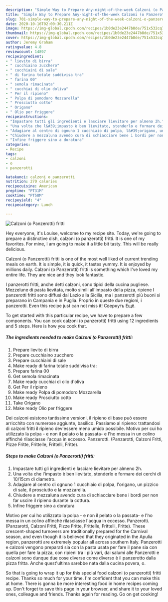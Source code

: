 ```yaml
---
description: "Simple Way to Prepare Any-night-of-the-week Calzoni (o Panzerotti) fritti"
title: "Simple Way to Prepare Any-night-of-the-week Calzoni (o Panzerotti) fritti"
slug: 701-simple-way-to-prepare-any-night-of-the-week-calzoni-o-panzerotti-fritti
date: 2020-10-16T02:00:30.211Z
image: https://img-global.cpcdn.com/recipes/1b0de23e2447b8de/751x532cq70/calzoni-o-panzerotti-fritti-recipe-main-photo.jpg
thumbnail: https://img-global.cpcdn.com/recipes/1b0de23e2447b8de/751x532cq70/calzoni-o-panzerotti-fritti-recipe-main-photo.jpg
cover: https://img-global.cpcdn.com/recipes/1b0de23e2447b8de/751x532cq70/calzoni-o-panzerotti-fritti-recipe-main-photo.jpg
author: Jeremy Graham
ratingvalue: 4.8
reviewcount: 14897
recipeingredient:
- " lievito di birra"
- " cucchiaino zucchero"
- " cucchiaini di sale"
- " di farina totale suddivisa tra"
- " farina 00"
- " semola rimacinata"
- " cucchiai di olio doliva"
- " Per il ripieno"
- " Polpa di pomodoro Mozzarella"
- " Prosciutto cotto"
- " Origano"
- " Olio per friggere"
recipeinstructions:
- "Impastare tutti gli ingredienti e lasciare lievitare per almeno 2h."
- "Una volta che l&#39;impasto è ben lievitato, stenderlo e formare dei cerchi di 10/15cm di diametro."
- "Adagiare al centro di ognuno 1 cucchiaio di polpa, l&#39;origano, un pizzico di sale, il prosciutto e la mozzarella."
- "Chiudere a mezzaluna avendo cura di schiacciare bene i bordi per non far uscire il ripieno durante la cottura."
- "Infine friggere sino a doratura"
categories:
- Recipe
tags:
- calzoni
- o
- panzerotti

katakunci: calzoni o panzerotti 
nutrition: 270 calories
recipecuisine: American
preptime: "PT31M"
cooktime: "PT58M"
recipeyield: "4"
recipecategory: Lunch

---
```



![Calzoni (o Panzerotti) fritti](https://img-global.cpcdn.com/recipes/1b0de23e2447b8de/751x532cq70/calzoni-o-panzerotti-fritti-recipe-main-photo.jpg)

Hey everyone, it's Louise, welcome to my recipe site. Today, we're going to prepare a distinctive dish, calzoni (o panzerotti) fritti. It is one of my favorites. For mine, I am going to make it a little bit tasty. This will be really delicious.

Calzoni (o Panzerotti) fritti is one of the most well liked of current trending meals on earth. It is simple, it is quick, it tastes yummy. It is enjoyed by millions daily. Calzoni (o Panzerotti) fritti is something which I've loved my entire life. They are nice and they look fantastic.

I panzerotti fritti, anche detti calzoni, sono tipici della cucina pugliese. Mezzelune di pasta lievitata, molto simili all&#39;impasto della pizza, ripiene I panzerotti fritti sono diffusi dal Lazio alla Sicilia, ma i panzerotti più buoni si preparano in Campania e in Puglia. Proprio in queste due regioni, i panzerotti. Even this recipe just can not miss it! Свернуть Ещё.


To get started with this particular recipe, we have to prepare a few components. You can cook calzoni (o panzerotti) fritti using 12 ingredients and 5 steps. Here is how you cook that.

<!--inarticleads1-->

##### The ingredients needed to make Calzoni (o Panzerotti) fritti:

1. Prepare  lievito di birra
1. Prepare  cucchiaino zucchero
1. Prepare  cucchiaini di sale
1. Make ready  di farina totale suddivisa tra:
1. Prepare  farina 00
1. Get  semola rimacinata
1. Make ready  cucchiai di olio d&#39;oliva
1. Get  Per il ripieno
1. Make ready  Polpa di pomodoro Mozzarella
1. Make ready  Prosciutto cotto
1. Take  Origano
1. Make ready  Olio per friggere


Dei calzoni esistono tantissime versioni, il ripieno di base può essere arricchito con numerose aggiunte, basilico. Passiamo al ripieno: trattandosi di calzoni fritti il ripieno dev&#39;essere meno umido possibile. Motivo per cui ho utilizzato la polpa - e non il pelato o la passata- e l&#39;ho messa in un colino affinché rilasciasse l&#39;acqua in eccesso. Panzerotti. (Panzarotti, Calzoni Fritti, Pizze Fritte, Frittelle, Frittelli, Fritte). 

<!--inarticleads2-->

##### Steps to make Calzoni (o Panzerotti) fritti:

1. Impastare tutti gli ingredienti e lasciare lievitare per almeno 2h.
1. Una volta che l&#39;impasto è ben lievitato, stenderlo e formare dei cerchi di 10/15cm di diametro.
1. Adagiare al centro di ognuno 1 cucchiaio di polpa, l&#39;origano, un pizzico di sale, il prosciutto e la mozzarella.
1. Chiudere a mezzaluna avendo cura di schiacciare bene i bordi per non far uscire il ripieno durante la cottura.
1. Infine friggere sino a doratura


Motivo per cui ho utilizzato la polpa - e non il pelato o la passata- e l&#39;ho messa in un colino affinché rilasciasse l&#39;acqua in eccesso. Panzerotti. (Panzarotti, Calzoni Fritti, Pizze Fritte, Frittelle, Frittelli, Fritte). These crescent-shaped turnovers are traditionally prepared for the Carnival season, and even though it is believed that they originated in the Apulia region, panzerotti are extremely popular all across southern Italy. Panzerotti e calzoni vengono preparati sia con la pasta usata per fare il pane sia con quella per fare la pizza, con ripieni tra i più vari, dai salumi alle Panzerotti e calzoni sono dunque due cose diverse come diverso è il panzerotto dalla pizza fritta. Anche quest&#39;ultima sarebbe nata dalla cucina povera, o. 

So that is going to wrap it up for this special food calzoni (o panzerotti) fritti recipe. Thanks so much for your time. I'm confident that you can make this at home. There is gonna be more interesting food in home recipes coming up. Don't forget to save this page in your browser, and share it to your loved ones, colleague and friends. Thanks again for reading. Go on get cooking!
